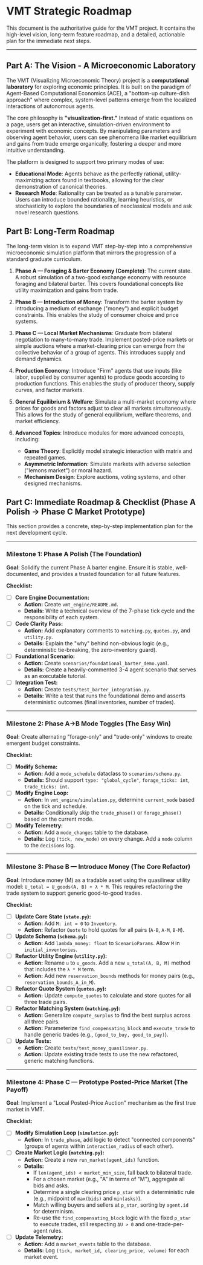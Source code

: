 # VMT Strategic Roadmap

This document is the authoritative guide for the VMT project. It contains the high-level vision, long-term feature roadmap, and a detailed, actionable plan for the immediate next steps.

---

## Part A: The Vision - A Microeconomic Laboratory

The VMT (Visualizing Microeconomic Theory) project is a **computational laboratory** for exploring economic principles. It is built on the paradigm of Agent-Based Computational Economics (ACE), a "bottom-up culture-dish approach" where complex, system-level patterns emerge from the localized interactions of autonomous agents.

The core philosophy is **"visualization-first."** Instead of static equations on a page, users get an interactive, simulation-driven environment to experiment with economic concepts. By manipulating parameters and observing agent behavior, users can see phenomena like market equilibrium and gains from trade emerge organically, fostering a deeper and more intuitive understanding.

The platform is designed to support two primary modes of use:
-   **Educational Mode**: Agents behave as the perfectly rational, utility-maximizing actors found in textbooks, allowing for the clear demonstration of canonical theories.
-   **Research Mode**: Rationality can be treated as a tunable parameter. Users can introduce bounded rationality, learning heuristics, or stochasticity to explore the boundaries of neoclassical models and ask novel research questions.

## Part B: Long-Term Roadmap

The long-term vision is to expand VMT step-by-step into a comprehensive microeconomic simulation platform that mirrors the progression of a standard graduate curriculum.

1.  **Phase A — Foraging & Barter Economy (Complete)**: The current state. A robust simulation of a two-good exchange economy with resource foraging and bilateral barter. This covers foundational concepts like utility maximization and gains from trade.

2.  **Phase B — Introduction of Money**: Transform the barter system by introducing a medium of exchange ("money") and explicit budget constraints. This enables the study of consumer choice and price systems.

3.  **Phase C — Local Market Mechanisms**: Graduate from bilateral negotiation to many-to-many trade. Implement posted-price markets or simple auctions where a market-clearing price can emerge from the collective behavior of a group of agents. This introduces supply and demand dynamics.

4.  **Production Economy**: Introduce "Firm" agents that use inputs (like labor, supplied by consumer agents) to produce goods according to production functions. This enables the study of producer theory, supply curves, and factor markets.

5.  **General Equilibrium & Welfare**: Simulate a multi-market economy where prices for goods and factors adjust to clear all markets simultaneously. This allows for the study of general equilibrium, welfare theorems, and market efficiency.

6.  **Advanced Topics**: Introduce modules for more advanced concepts, including:
    -   **Game Theory**: Explicitly model strategic interaction with matrix and repeated games.
    -   **Asymmetric Information**: Simulate markets with adverse selection ("lemons market") or moral hazard.
    -   **Mechanism Design**: Explore auctions, voting systems, and other designed mechanisms.

## Part C: Immediate Roadmap & Checklist (Phase A Polish → Phase C Market Prototype)

This section provides a concrete, step-by-step implementation plan for the next development cycle.

---

### **Milestone 1: Phase A Polish (The Foundation)**

**Goal**: Solidify the current Phase A barter engine. Ensure it is stable, well-documented, and provides a trusted foundation for all future features.

**Checklist:**
- [ ] **Core Engine Documentation:**
    - **Action:** Create `vmt_engine/README.md`.
    - **Details:** Write a technical overview of the 7-phase tick cycle and the responsibility of each system.
- [ ] **Code Clarity Pass:**
    - **Action:** Add explanatory comments to `matching.py`, `quotes.py`, and `utility.py`.
    - **Details:** Explain the "why" behind non-obvious logic (e.g., deterministic tie-breaking, the zero-inventory guard).
- [ ] **Foundational Scenario:**
    - **Action:** Create `scenarios/foundational_barter_demo.yaml`.
    - **Details:** Create a heavily-commented 3-4 agent scenario that serves as an executable tutorial.
- [ ] **Integration Test:**
    - **Action:** Create `tests/test_barter_integration.py`.
    - **Details:** Write a test that runs the foundational demo and asserts deterministic outcomes (final inventories, number of trades).

---

### **Milestone 2: Phase A→B Mode Toggles (The Easy Win)**

**Goal**: Create alternating "forage-only" and "trade-only" windows to create emergent budget constraints.

**Checklist:**
- [ ] **Modify Schema:**
    - **Action:** Add a `mode_schedule` dataclass to `scenarios/schema.py`.
    - **Details:** Should support `type: "global_cycle"`, `forage_ticks: int`, `trade_ticks: int`.
- [ ] **Modify Engine Loop:**
    - **Action:** In `vmt_engine/simulation.py`, determine `current_mode` based on the tick and schedule.
    - **Details:** Conditionally skip the `trade_phase()` or `forage_phase()` based on the current mode.
- [ ] **Modify Telemetry:**
    - **Action:** Add a `mode_changes` table to the database.
    - **Details:** Log `(tick, new_mode)` on every change. Add a `mode` column to the `decisions` log.

---

### **Milestone 3: Phase B — Introduce Money (The Core Refactor)**

**Goal**: Introduce money (M) as a tradable asset using the quasilinear utility model: `U_total = U_goods(A, B) + λ * M`. This requires refactoring the trade system to support generic good-to-good trades.

**Checklist:**
- [ ] **Update Core State (`state.py`):**
    - **Action:** Add `M: int = 0` to `Inventory`.
    - **Action:** Refactor `Quote` to hold quotes for all pairs (`A-B`, `A-M`, `B-M`).
- [ ] **Update Schema (`schema.py`):**
    - **Action:** Add `lambda_money: float` to `ScenarioParams`. Allow `M` in `initial_inventories`.
- [ ] **Refactor Utility Engine (`utility.py`):**
    - **Action:** Rename `u` to `u_goods`. Add a new `u_total(A, B, M)` method that includes the `λ * M` term.
    - **Action:** Add new `reservation_bounds` methods for money pairs (e.g., `reservation_bounds_A_in_M`).
- [ ] **Refactor Quote System (`quotes.py`):**
    - **Action:** Update `compute_quotes` to calculate and store quotes for all three trade pairs.
- [ ] **Refactor Matching System (`matching.py`):**
    - **Action:** Generalize `compute_surplus` to find the best surplus across all three pairs.
    - **Action:** Parameterize `find_compensating_block` and `execute_trade` to handle generic trades (e.g., `(good_to_buy, good_to_pay)`).
- [ ] **Update Tests:**
    - **Action:** Create `tests/test_money_quasilinear.py`.
    - **Action:** Update existing trade tests to use the new refactored, generic matching functions.

---

### **Milestone 4: Phase C — Prototype Posted-Price Market (The Payoff)**

**Goal**: Implement a "Local Posted-Price Auction" mechanism as the first true market in VMT.

**Checklist:**
- [ ] **Modify Simulation Loop (`simulation.py`):**
    - **Action:** In `trade_phase`, add logic to detect "connected components" (groups of agents within `interaction_radius` of each other).
- [ ] **Create Market Logic (`matching.py`):**
    - **Action:** Create a new `run_market(agent_ids)` function.
    - **Details:**
        - If `len(agent_ids) < market_min_size`, fall back to bilateral trade.
        - For a chosen market (e.g., "A" in terms of "M"), aggregate all bids and asks.
        - Determine a single clearing price `p_star` with a deterministic rule (e.g., midpoint of `max(bids)` and `min(asks)`).
        - Match willing buyers and sellers at `p_star`, sorting by `agent.id` for determinism.
        - Re-use the `find_compensating_block` logic with the fixed `p_star` to execute trades, still respecting `ΔU > 0` and one-trade-per-agent rules.
- [ ] **Update Telemetry:**
    - **Action:** Add a `market_events` table to the database.
    - **Details:** Log `(tick, market_id, clearing_price, volume)` for each market event.
